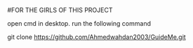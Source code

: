 #FOR THE GIRLS OF THIS PROJECT

open cmd in desktop.
run the following command

git clone https://github.com/Ahmedwahdan2003/GuideMe.git
